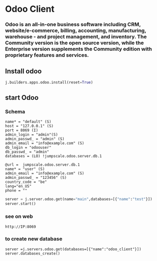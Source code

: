 # Odoo Client
### Odoo is an all-in-one business software including CRM, website/e-commerce, billing, accounting, manufacturing, warehouse - and project management, and inventory. The Community version is the open source version, while the Enterprise version supplements the Community edition with proprietary features and services.

## Install odoo 
```python
j.builders.apps.odoo.install(reset=True) 
```
## start Odoo
### Schema
```
name* = "default" (S)
host = "127.0.0.1" (S)
port = 8069 (I)
admin_login = "admin"(S)
admin_passwd_ = "admin" (S)
admin_email = "info@example.com" (S)
db_login = "odoouser"
db_passwd_ = "admin"            
databases = (LO) !jumpscale.odoo.server.db.1
           
@url =  jumpscale.odoo.server.db.1
name* = "user" (S)
admin_email = "info@example.com" (S)                      
admin_passwd_ = "123456" (S)
country_code = "be"
lang="en_US"
phone = ""
```

```python
server = j.server.odoo.get(name="main",databases=[{"name":"test"}])
server.start()
```

### see on web
```
http://IP:8069
```

### to create new database
```
server =j.servers.odoo.get(databases=[{"name":"odoo_client"}])
server.databases_create() 
```

           

